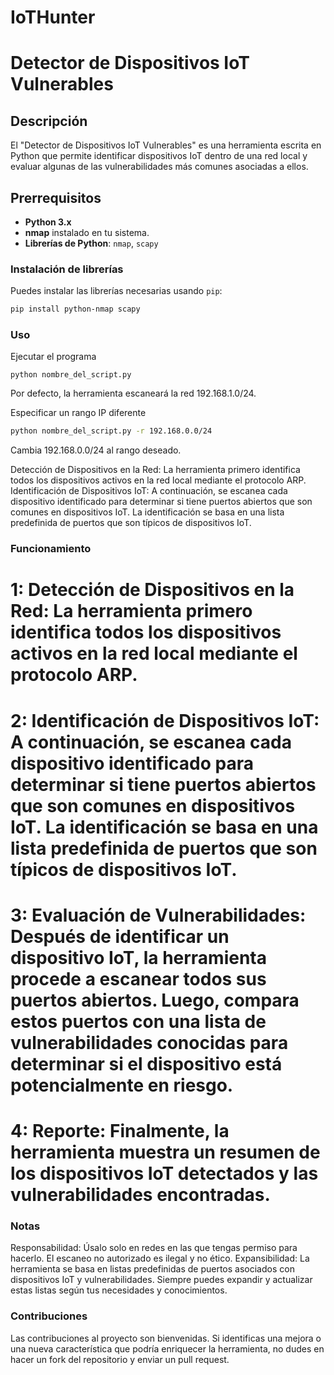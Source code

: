 # IoTHunter
# Detector de Dispositivos IoT Vulnerables

## Descripción
El "Detector de Dispositivos IoT Vulnerables" es una herramienta escrita en Python que permite identificar dispositivos IoT dentro de una red local y evaluar algunas de las vulnerabilidades más comunes asociadas a ellos.

## Prerrequisitos
- **Python 3.x**
- **nmap** instalado en tu sistema.
- **Librerías de Python**: `nmap`, `scapy`

### Instalación de librerías
Puedes instalar las librerías necesarias usando `pip`:
```bash
pip install python-nmap scapy
```

### Uso
Ejecutar el programa
```b
python nombre_del_script.py
```
Por defecto, la herramienta escaneará la red 192.168.1.0/24.

Especificar un rango IP diferente
```bash
python nombre_del_script.py -r 192.168.0.0/24
```
Cambia 192.168.0.0/24 al rango deseado.

Detección de Dispositivos en la Red: La herramienta primero identifica todos los dispositivos activos en la red local mediante el protocolo ARP.
Identificación de Dispositivos IoT: A continuación, se escanea cada dispositivo identificado para determinar si tiene puertos abiertos que son comunes en dispositivos IoT. La identificación se basa en una lista predefinida de puertos que son típicos de dispositivos IoT.


### Funcionamiento
# 1: Detección de Dispositivos en la Red: La herramienta primero identifica todos los dispositivos activos en la red local mediante el protocolo ARP.
# 2: Identificación de Dispositivos IoT: A continuación, se escanea cada dispositivo identificado para determinar si tiene puertos abiertos que son comunes en dispositivos IoT. La identificación se basa en una lista predefinida de puertos que son típicos de dispositivos IoT.
# 3: Evaluación de Vulnerabilidades: Después de identificar un dispositivo IoT, la herramienta procede a escanear todos sus puertos abiertos. Luego, compara estos puertos con una lista de vulnerabilidades conocidas para determinar si el dispositivo está potencialmente en riesgo.
# 4: Reporte: Finalmente, la herramienta muestra un resumen de los dispositivos IoT detectados y las vulnerabilidades encontradas.

### Notas
Responsabilidad: Úsalo solo en redes en las que tengas permiso para hacerlo. El escaneo no autorizado es ilegal y no ético.
Expansibilidad: La herramienta se basa en listas predefinidas de puertos asociados con dispositivos IoT y vulnerabilidades. Siempre puedes expandir y actualizar estas listas según tus necesidades y conocimientos.
### Contribuciones
Las contribuciones al proyecto son bienvenidas. Si identificas una mejora o una nueva característica que podría enriquecer la herramienta, no dudes en hacer un fork del repositorio y enviar un pull request.
